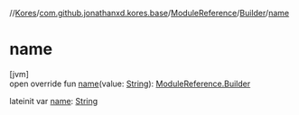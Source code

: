 //[Kores](../../../../index.md)/[com.github.jonathanxd.kores.base](../../index.md)/[ModuleReference](../index.md)/[Builder](index.md)/[name](name.md)

# name

[jvm]\
open override fun [name](name.md)(value: [String](https://kotlinlang.org/api/latest/jvm/stdlib/kotlin/-string/index.html)): [ModuleReference.Builder](index.md)

lateinit var [name](name.md): [String](https://kotlinlang.org/api/latest/jvm/stdlib/kotlin/-string/index.html)
